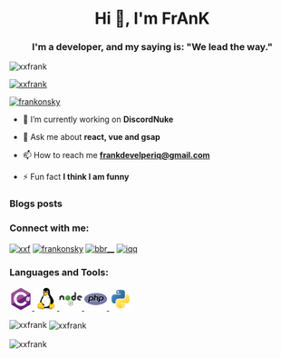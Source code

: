 <h1 align="center">Hi 👋, I'm FrAnK</h1>
<h3 align="center">I'm a developer, and my saying is: "We lead the way."</h3>

<p align="left"> <img src="https://komarev.com/ghpvc/?username=xxfrank&label=Profile%20views&color=0e75b6&style=flat" alt="xxfrank" /> </p>

<p align="left"> <a href="https://github.com/ryo-ma/github-profile-trophy"><img src="https://github-profile-trophy.vercel.app/?username=xxfrank" alt="xxfrank" /></a> </p>

<p align="left"> <a href="https://twitter.com/frankonsky" target="blank"><img src="https://img.shields.io/twitter/follow/frankonsky?logo=twitter&style=for-the-badge" alt="frankonsky" /></a> </p>

- 🔭 I’m currently working on **DiscordNuke**

- 💬 Ask me about **react, vue and gsap**

- 📫 How to reach me **frankdevelperiq@gmail.com**

- ⚡ Fun fact **I think I am funny**

### Blogs posts
<!-- BLOG-POST-LIST:START -->
<!-- BLOG-POST-LIST:END -->

<h3 align="left">Connect with me:</h3>
<p align="left">
<a href="https://dev.to/xxf" target="blank"><img align="center" src="https://raw.githubusercontent.com/rahuldkjain/github-profile-readme-generator/master/src/images/icons/Social/devto.svg" alt="xxf" height="30" width="40" /></a>
<a href="https://twitter.com/frankonsky" target="blank"><img align="center" src="https://raw.githubusercontent.com/rahuldkjain/github-profile-readme-generator/master/src/images/icons/Social/twitter.svg" alt="frankonsky" height="30" width="40" /></a>
<a href="https://instagram.com/bbr__" target="blank"><img align="center" src="https://raw.githubusercontent.com/rahuldkjain/github-profile-readme-generator/master/src/images/icons/Social/instagram.svg" alt="bbr__" height="30" width="40" /></a>
<a href="https://discord.gg/iqq" target="blank"><img align="center" src="https://raw.githubusercontent.com/rahuldkjain/github-profile-readme-generator/master/src/images/icons/Social/discord.svg" alt="iqq" height="30" width="40" /></a>
</p>

<h3 align="left">Languages and Tools:</h3>
<p align="left"> <a href="https://www.w3schools.com/cs/" target="_blank" rel="noreferrer"> <img src="https://raw.githubusercontent.com/devicons/devicon/master/icons/csharp/csharp-original.svg" alt="csharp" width="40" height="40"/> </a> <a href="https://www.linux.org/" target="_blank" rel="noreferrer"> <img src="https://raw.githubusercontent.com/devicons/devicon/master/icons/linux/linux-original.svg" alt="linux" width="40" height="40"/> </a> <a href="https://nodejs.org" target="_blank" rel="noreferrer"> <img src="https://raw.githubusercontent.com/devicons/devicon/master/icons/nodejs/nodejs-original-wordmark.svg" alt="nodejs" width="40" height="40"/> </a> <a href="https://www.php.net" target="_blank" rel="noreferrer"> <img src="https://raw.githubusercontent.com/devicons/devicon/master/icons/php/php-original.svg" alt="php" width="40" height="40"/> </a> <a href="https://www.python.org" target="_blank" rel="noreferrer"> <img src="https://raw.githubusercontent.com/devicons/devicon/master/icons/python/python-original.svg" alt="python" width="40" height="40"/> </a> </p>

<p><img align="left" src="https://github-readme-stats.vercel.app/api/top-langs?username=xxfrank&show_icons=true&locale=en&layout=compact" alt="xxfrank" /></p>

<p>&nbsp;<img align="center" src="https://github-readme-stats.vercel.app/api?username=xxfrank&show_icons=true&locale=en" alt="xxfrank" /></p>

<p><img align="center" src="https://github-readme-streak-stats.herokuapp.com/?user=xxfrank&" alt="xxfrank" /></p>
